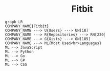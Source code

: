 <h1 align="center">Fitbit</h1>

```mermaid
graph LR
COMPANY_NAME{Fitbit}
COMPANY_NAME ---> U{Users} ---> UN[18]
COMPANY_NAME ---> R{Repositories} ---> RN[230]
COMPANY_NAME ---> G{Gists} ---> GN[185]
COMPANY_NAME ---> ML{Most Used<br>Languages}
ML --> JavaScript
ML --> Python
ML --> Go
ML --> C#
ML --> CSS
```
